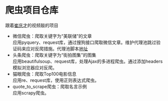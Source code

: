 # 爬虫项目仓库
跟着[崔庆才](https://github.com/Germey)的视频敲的项目
* 微信爬虫：爬取关键字为“美联储”的文章  
    应用pyquery、request库，通过搜狗接口爬取微信文章。维护代理池跳过验证码来应对反爬措施。代理池脚本[地址](https://github.com/Python3WebSpider/ProxyPool)
* 头条爬虫：爬取关键字为“街拍图集”的图集  
    应用beautifulsoup、request库，处理Ajax的多进程爬虫。通过添加headers模拟浏览器应对反爬。
* 猫眼爬虫：爬取Top100电影信息  
    应用re、request库，使用正则表达式爬虫。
* quote_to_scrape爬虫：爬取名言示例    
    应用scrapy爬虫。
